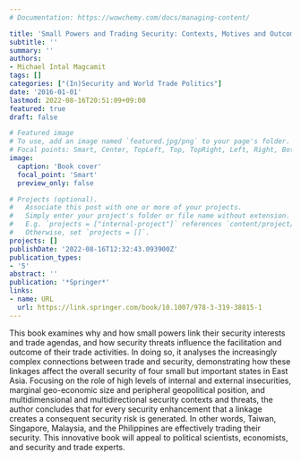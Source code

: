 ```yaml
---
# Documentation: https://wowchemy.com/docs/managing-content/

title: 'Small Powers and Trading Security: Contexts, Motives and Outcomes'
subtitle: ''
summary: ''
authors:
- Michael Intal Magcamit
tags: []
categories: ["(In)Security and World Trade Politics"]
date: '2016-01-01'
lastmod: 2022-08-16T20:51:09+09:00
featured: true
draft: false

# Featured image
# To use, add an image named `featured.jpg/png` to your page's folder.
# Focal points: Smart, Center, TopLeft, Top, TopRight, Left, Right, BottomLeft, Bottom, BottomRight.
image:
  caption: 'Book cover'
  focal_point: 'Smart'
  preview_only: false

# Projects (optional).
#   Associate this post with one or more of your projects.
#   Simply enter your project's folder or file name without extension.
#   E.g. `projects = ["internal-project"]` references `content/project/deep-learning/index.md`.
#   Otherwise, set `projects = []`.
projects: []
publishDate: '2022-08-16T12:32:43.093900Z'
publication_types:
- '5'
abstract: ''
publication: '*Springer*'
links:
- name: URL
  url: https://link.springer.com/book/10.1007/978-3-319-38815-1
---
```


This book examines why and how small powers link their security interests and trade agendas, and how security threats influence the facilitation and outcome of their trade activities. In doing so, it analyses the increasingly complex connections between trade and security, demonstrating how these linkages affect the overall security of four small but important states in East Asia. Focusing on the role of high levels of internal and external insecurities, marginal geo-economic size and peripheral geopolitical position, and multidimensional and multidirectional security contexts and threats, the author concludes that for every security enhancement that a linkage creates a consequent security risk is generated. In other words, Taiwan, Singapore, Malaysia, and the Philippines are effectively trading their security. This innovative book will appeal to political scientists, economists, and security and trade experts.
